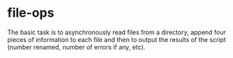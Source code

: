 # file-ops
The basic task is to asynchronously read files from a directory, append four pieces of information to each file and then to output the results of the script (number renamed, number of errors if any, etc).
